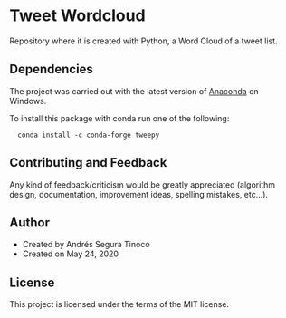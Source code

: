 # Tweet Wordcloud
Repository where it is created with Python, a Word Cloud of a tweet list.

## Dependencies
The project was carried out with the latest version of <a href="https://www.anaconda.com/distribution/" target="_blank" >Anaconda</a> on Windows.

To install this package with conda run one of the following:
``` console
  conda install -c conda-forge tweepy
```

## Contributing and Feedback
Any kind of feedback/criticism would be greatly appreciated (algorithm design, documentation, improvement ideas, spelling mistakes, etc...).

## Author
- Created by Andrés Segura Tinoco
- Created on May 24, 2020

## License
This project is licensed under the terms of the MIT license.
